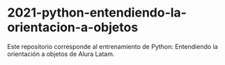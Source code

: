 # 2021-python-entendiendo-la-orientacion-a-objetos
Este repositorio corresponde al entrenamiento de Python: Entendiendo la orientación a objetos de Alura Latam.
